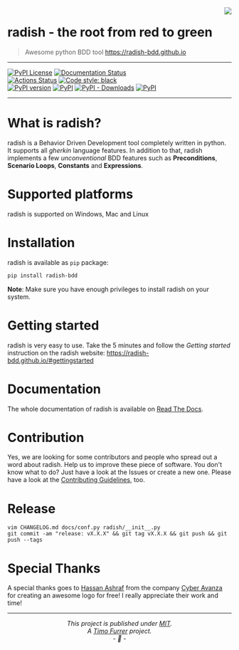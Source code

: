 <img align="right" src="https://raw.githubusercontent.com/radish-bdd/radish/master/artwork/radish-bdd-logo-trans-bg.png">

# radish - the root from red to green
> Awesome python BDD tool https://radish-bdd.github.io

***

[![PyPI License](https://img.shields.io/pypi/l/radish-bdd.svg)](https://github.com/radish-bdd/radish/blob/master/LICENSE)
[![Documentation Status](https://readthedocs.org/projects/radish/badge/?version=stable)](https://radish.readthedocs.io/en/stable/?badge=stable)
<br>
[![Actions Status](https://github.com/radish-bdd/radish/workflows/CI/badge.svg)](https://github.com/radish-bdd/radish/actions?branch=stable)
[![Code style: black](https://img.shields.io/badge/code%20style-black-000000.svg)](https://github.com/ambv/black)
<br>
[![PyPI version](https://badge.fury.io/py/radish-bdd.svg)](https://badge.fury.io/py/radish-bdd)
[![PyPI](https://img.shields.io/pypi/pyversions/radish-bdd.svg)](https://pypi.python.org/pypi/radish-bdd)
[![PyPI - Downloads](https://img.shields.io/pypi/dm/radish-bdd)](https://pypi.python.org/pypi/radish-bdd)
[![PyPI](https://img.shields.io/pypi/wheel/radish-bdd.svg)](https://pypi.python.org/pypi/radish-bdd)

***

# What is radish?

radish is a Behavior Driven Development tool completely written in python.
It supports all *gherkin* language features.
In addition to that, radish implements a few *unconventional* BDD features such as **Preconditions**, **Scenario Loops**, **Constants** and **Expressions**.

# Supported platforms

radish is supported on Windows, Mac and Linux

# Installation

radish is available as `pip` package:

```bash
pip install radish-bdd
```
**Note**: Make sure you have enough privileges to install radish on your system.

# Getting started

radish is very easy to use. Take the 5 minutes and follow the *Getting started* instruction on the radish website: https://radish-bdd.github.io/#gettingstarted

# Documentation

The whole documentation of radish is available on [Read The Docs](http://radish.readthedocs.org).

# Contribution

Yes, we are looking for some contributors and people who spread out a word about radish.
Help us to improve these piece of software. You don't know what to do?
Just have a look at the Issues or create a new one.
Please have a look at the [Contributing Guidelines](https://github.com/radish-bdd/radish/blob/master/CONTRIBUTING.md), too.

# Release

```
vim CHANGELOG.md docs/conf.py radish/__init__.py
git commit -am "release: vX.X.X" && git tag vX.X.X && git push && git push --tags
```

# Special Thanks

A special thanks goes to [Hassan Ashraf](mailto:info@cyberavanza.com) from the company [Cyber Avanza](http://www.cyberavanza.com) for creating an awesome logo for free! I really appreciate their work and time!

***

*<p align="center">This project is published under [MIT](LICENSE).<br>A [Timo Furrer](https://tuxtimo.me) project.<br>- :tada: -</p>*
